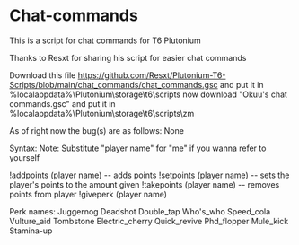 # Chat-commands
This is a script for chat commands for T6 Plutonium 

Thanks to Resxt for sharing his script for easier chat commands

Download this file https://github.com/Resxt/Plutonium-T6-Scripts/blob/main/chat_commands/chat_commands.gsc
 and put it in %localappdata%\Plutonium\storage\t6\scripts
now download "Okuu's chat commands.gsc" and put it in %localappdata%\Plutonium\storage\t6\scripts\zm

As of right now the bug(s) are as follows:
None

Syntax:
Note: Substitute "player name" for "me" if you wanna refer to yourself

!addpoints (player name) <amount of points> -- adds points
!setpoints (player name) <amount of points> -- sets the player's points to the amount given
!takepoints (player name) <ammount of points> -- removes points from player
!giveperk (player name) <perk name>

Perk names:
Juggernog
Deadshot
Double_tap
Who's_who
Speed_cola
Vulture_aid
Tombstone
Electric_cherry
Quick_revive
Phd_flopper
Mule_kick
Stamina-up
